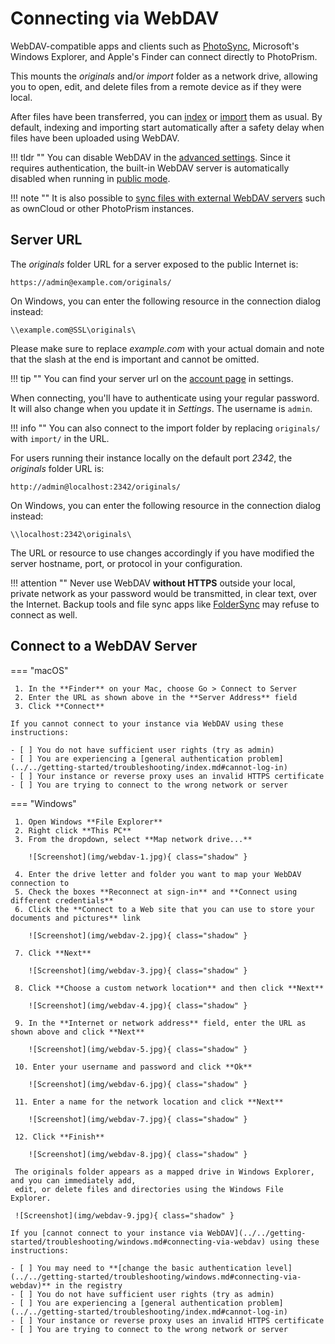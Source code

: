 # Connecting via WebDAV

WebDAV-compatible apps and clients such as [PhotoSync](mobile-devices.md), Microsoft's Windows Explorer,
and Apple's Finder can connect directly to PhotoPrism.

This mounts the *originals* and/or *import* folder as a network drive, allowing you to open, edit, and delete files from a remote device
as if they were local.

After files have been transferred, you can [index](../library/originals.md) or [import](../library/import.md) them as usual.
By default, indexing and importing start automatically after a safety delay when files have been uploaded using WebDAV.

!!! tldr ""
    You can disable WebDAV in the [advanced settings](../settings/advanced.md). Since it requires authentication, the built-in WebDAV server is automatically disabled when running in [public mode](../../getting-started/config-options.md#authentication).


!!! note ""
    It is also possible to [sync files with external WebDAV servers](../settings/sync.md) such as ownCloud or other PhotoPrism instances.

## Server URL ##

The *originals* folder URL for a server exposed to the public Internet is:

```
https://admin@example.com/originals/
```

On Windows, you can enter the following resource in the connection dialog instead:

```
\\example.com@SSL\originals\
```

Please make sure to replace *example.com* with your actual domain and note that the slash at the end is important and cannot be omitted.

!!! tip ""
    You can find your server url on the [account page](../settings/account.md) in settings.

When connecting, you'll have to authenticate using your regular password.
It will also change when you update it in *Settings*. The username is `admin`.

!!! info ""
    You can also connect to the import folder by replacing `originals/` with `import/` in the URL.

For users running their instance locally on the default port *2342*, the *originals* folder URL is:

```
http://admin@localhost:2342/originals/
```

On Windows, you can enter the following resource in the connection dialog instead:

```
\\localhost:2342\originals\
```

The URL or resource to use changes accordingly if you have modified the server hostname, port, or protocol in your configuration.

!!! attention ""
    Never use WebDAV **without HTTPS** outside your local, private network as your
    password would be transmitted, in clear text, over the Internet. Backup tools and file sync apps 
    like [FolderSync](https://foldersync.io/docs/faq/#https-connection-errors)
    may refuse to connect as well.

## Connect to a WebDAV Server ##

=== "macOS"

     1. In the **Finder** on your Mac, choose Go > Connect to Server
     2. Enter the URL as shown above in the **Server Address** field
     3. Click **Connect**

    If you cannot connect to your instance via WebDAV using these instructions:

    - [ ] You do not have sufficient user rights (try as admin)
    - [ ] You are experiencing a [general authentication problem](../../getting-started/troubleshooting/index.md#cannot-log-in)
    - [ ] Your instance or reverse proxy uses an invalid HTTPS certificate
    - [ ] You are trying to connect to the wrong network or server

=== "Windows"

     1. Open Windows **File Explorer**
     2. Right click **This PC**
     3. From the dropdown, select **Map network drive...**

        ![Screenshot](img/webdav-1.jpg){ class="shadow" }

     4. Enter the drive letter and folder you want to map your WebDAV connection to
     5. Check the boxes **Reconnect at sign-in** and **Connect using different credentials**
     6. Click the **Connect to a Web site that you can use to store your documents and pictures** link
     
        ![Screenshot](img/webdav-2.jpg){ class="shadow" }
     
     7. Click **Next**
     
        ![Screenshot](img/webdav-3.jpg){ class="shadow" }
     
     8. Click **Choose a custom network location** and then click **Next**
     
        ![Screenshot](img/webdav-4.jpg){ class="shadow" }     
     
     9. In the **Internet or network address** field, enter the URL as shown above and click **Next**
        
        ![Screenshot](img/webdav-5.jpg){ class="shadow" }
     
     10. Enter your username and password and click **Ok**
     
        ![Screenshot](img/webdav-6.jpg){ class="shadow" }
     
     11. Enter a name for the network location and click **Next**
    
        ![Screenshot](img/webdav-7.jpg){ class="shadow" }
    
     12. Click **Finish**
    
        ![Screenshot](img/webdav-8.jpg){ class="shadow" }
    
     The originals folder appears as a mapped drive in Windows Explorer, and you can immediately add,
     edit, or delete files and directories using the Windows File Explorer.
    
     ![Screenshot](img/webdav-9.jpg){ class="shadow" }

    If you [cannot connect to your instance via WebDAV](../../getting-started/troubleshooting/windows.md#connecting-via-webdav) using these instructions:

    - [ ] You may need to **[change the basic authentication level](../../getting-started/troubleshooting/windows.md#connecting-via-webdav)** in the registry
    - [ ] You do not have sufficient user rights (try as admin)
    - [ ] You are experiencing a [general authentication problem](../../getting-started/troubleshooting/index.md#cannot-log-in)
    - [ ] Your instance or reverse proxy uses an invalid HTTPS certificate
    - [ ] You are trying to connect to the wrong network or server
